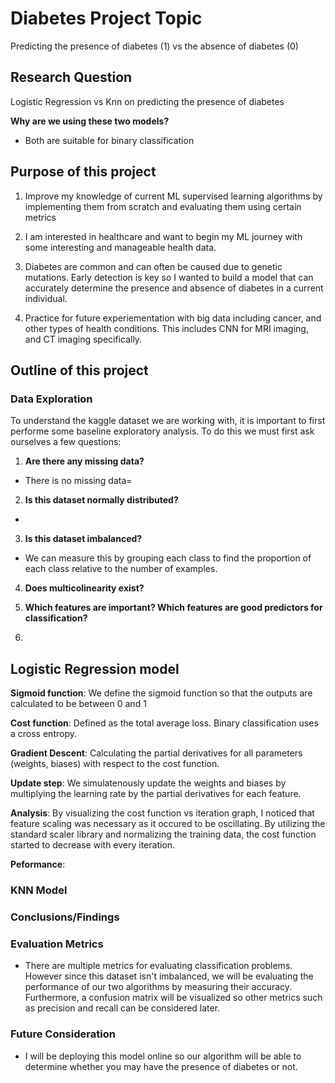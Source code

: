 # Diabetes Project Topic

Predicting the presence of diabetes (1) vs the absence of diabetes (0)


## Research Question

Logistic Regression vs Knn on predicting the presence of diabetes

**Why are we using these two models?**

- Both are suitable for binary classification


## Purpose of this project


1. Improve my knowledge of current ML supervised learning algorithms by implementing them from scratch and evaluating them using certain metrics

2. I am interested in healthcare and want to begin my ML journey with some interesting and manageable health data. 

3. Diabetes are common and can often be caused due to genetic mutations. Early detection is key so I wanted to build a model that can accurately determine the presence and absence of diabetes in a current individual. 

4. Practice for future experiementation with big data including cancer, and other types of health conditions. This includes CNN for MRI imaging, and CT imaging specifically. 

## Outline of this project

### Data Exploration

To understand the kaggle dataset we are working with, it is important to first performe some baseline exploratory analysis. To do this we must first ask ourselves a few questions:


1. **Are there any missing data?**
- There is no missing data=


2. **Is this dataset normally distributed?**
- 

3. **Is this dataset imbalanced?**
- We can measure this by grouping each class to find the proportion of each class relative to the number of examples. 


4. **Does multicolinearity exist?**


5. **Which features are important? Which features are good predictors for classification?**



5. 


## Logistic Regression model

**Sigmoid function**: We define the sigmoid function so that the outputs are calculated to be between 0 and 1

**Cost function**: Defined as the total average loss. Binary classification uses a cross entropy. 

**Gradient Descent**: Calculating the partial derivatives for all parameters (weights, biases) with respect to the cost function. 

**Update step**: We simulatenously update the weights and biases by multiplying the learning rate by the partial derivatives for each feature. 

__**Analysis**__: By visualizing the cost function vs iteration graph, I noticed that feature scaling was necessary as it occured to be oscillating. By utilizing the standard scaler library and normalizing the training data, the cost function started to decrease with every iteration. 

__**Peformance**__: 








### KNN Model




### Conclusions/Findings




### Evaluation Metrics

- There are multiple metrics for evaluating classification problems. However since this dataset isn't imbalanced, we will be evaluating the performance of our two algorithms by measuring their accuracy. Furthermore, a confusion matrix will be visualized so other metrics such as precision and recall can be considered later. 



### Future Consideration

- I will be deploying this model online so our algorithm will be able to determine whether you may have the presence of diabetes or not. 








